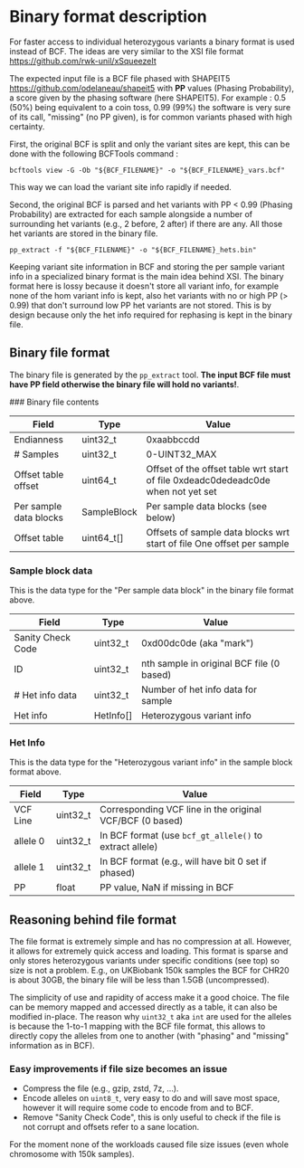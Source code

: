 # Binary format description

For faster access to individual heterozygous variants a binary format is used instead of BCF. The ideas are very similar to the XSI file format https://github.com/rwk-unil/xSqueezeIt

The expected input file is a BCF file phased with SHAPEIT5 https://github.com/odelaneau/shapeit5 with **PP** values (Phasing Probability), a score given by the phasing software (here SHAPEIT5). For example : 0.5 (50%) being equivalent to a coin toss, 0.99 (99%) the software is very sure of its call, "missing" (no PP given), is for common variants phased with high certainty.

First, the original BCF is split and only the variant sites are kept, this can be done with the following BCFTools command :

```shell
bcftools view -G -Ob "${BCF_FILENAME}" -o "${BCF_FILENAME}_vars.bcf"
```

This way we can load the variant site info rapidly if needed.

Second, the original BCF is parsed and het variants with PP < 0.99 (Phasing Probability) are extracted for each sample alongside a number of surrounding het variants (e.g., 2 before, 2 after) if there are any. All those het variants are stored in the binary file.

```shell
pp_extract -f "${BCF_FILENAME}" -o "${BCF_FILENAME}_hets.bin"
```

Keeping variant site information in BCF and storing the per sample variant info in a specialized binary format is the main idea behind XSI. The binary format here is lossy because it doesn't store all variant info, for example none of the hom variant info is kept, also het variants with no or high PP (> 0.99) that don't surround low PP het variants are not stored. This is by design because only the het info required for rephasing is kept in the binary file.

## Binary file format

The binary file is generated by the `pp_extract` tool. **The input BCF file must have PP field otherwise the binary file will hold no variants!**.

### Binary file contents

| **Field**              | **Type**    | **Value**                                                                        |
|------------------------|-------------|----------------------------------------------------------------------------------|
| Endianness             | uint32_t    | 0xaabbccdd                                                                       |
| # Samples              | uint32_t    | 0-UINT32_MAX                                                                     |
| Offset table offset    | uint64_t    | Offset of the offset table wrt start of file 0xdeadc0dedeadc0de when not yet set |
| Per sample data blocks | SampleBlock | Per sample data blocks (see below)                                               |
| Offset table           | uint64_t[]  | Offsets of sample data blocks wrt start of file One offset per sample            |

### Sample block data

This is the data type for the "Per sample data block" in the binary file format above.

| **Field**         | **Type**  | **Value**                                 |
|-------------------|-----------|-------------------------------------------|
| Sanity Check Code | uint32_t  | 0xd00dc0de (aka "mark")                   |
| ID                | uint32_t  | nth sample in original BCF file (0 based) |
| # Het info data   | uint32_t  | Number of het info data for sample        |
| Het info          | HetInfo[] | Heterozygous variant info                 |

### Het Info

This is the data type for the "Heterozygous variant info" in the sample block format above.

| **Field** | **Type** | **Value**                                                |
|-----------|----------|----------------------------------------------------------|
| VCF Line  | uint32_t | Corresponding VCF line in the original VCF/BCF (0 based) |
| allele 0  | uint32_t | In BCF format (use `bcf_gt_allele()` to extract allele)  |
| allele 1  | uint32_t | In BCF format (e.g., will have bit 0 set if phased)      |
| PP        | float    | PP value, NaN if missing in BCF                          |

## Reasoning behind file format

The file format is extremely simple and has no compression at all. However, it allows for extremely quick access and loading. This format is sparse and only stores heterozygous variants under specific conditions (see top) so size is not a problem. E.g., on UKBiobank 150k samples the BCF for CHR20 is about 30GB, the binary file will be less than 1.5GB (uncompressed).

The simplicity of use and rapidity of access make it a good choice. The file can be memory mapped and accessed directly as a table, it can also be modified in-place. The reason why `uint32_t` aka `int` are used for the alleles is because the 1-to-1 mapping with the BCF file format, this allows to directly copy the alleles from one to another (with "phasing" and "missing" information as in BCF).

### Easy improvements if file size becomes an issue

* Compress the file (e.g., gzip, zstd, 7z, ...).
* Encode alleles on `uint8_t`, very easy to do and will save most space, however it will require some code to encode from and to BCF.
* Remove "Sanity Check Code", this is only useful to check if the file is not corrupt and offsets refer to a sane location.

For the moment none of the workloads caused file size issues (even whole chromosome with 150k samples).